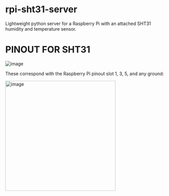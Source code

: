 # rpi-sht31-server
Lightweight python server for a Raspberry Pi with an attached SHT31 humidity and temperature sensor.

# PINOUT FOR SHT31
![image](https://github.com/kzarius/rpi-sht31-server/assets/7379960/8ee386bb-ab84-46ef-b883-138277d53501)

These correspond with the Raspberry Pi pinout slot 1, 3, 5, and any ground:

<img width="345" alt="image" src="https://github.com/kzarius/rpi-sht31-server/assets/7379960/5263f10a-9858-40a3-b809-95a1bc895cb7">
